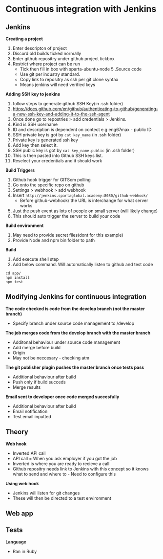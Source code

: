 # Continuous integration with Jenkins

## Jenkins
**Creating a project**
1. Enter descripton of project
2. Discord old builds ticked normally
3. Enter github repositry under github project tickbox
4. Restrict where project can be run
	- Tick then fill in box with sparta-ubuntu-node
5 .Source code
	- Use git per industry standard. 
	- Copy link to repositry as ssh per git clone syntax
	- Means jenkins will need verified keys

**Adding SSH key to jenkins**
1. follow steps to generate github SSH Key(in .ssh folder)
2. https://docs.github.com/en/github/authenticating-to-github/generating-a-new-ssh-key-and-adding-it-to-the-ssh-agent
3. Once done go to repostries > add credentials > Jenkins.
4. Kind is SSH username
5. ID and description is dependent on contect e.g eng67max - public ID
6. SSH private key is got by ```cat key_name``` (in .ssh folder)
7. Private key is generated ssh key
8. Add key then select it. 
9. SSH public key is got by ```cat key_name.public``` (in .ssh folder)
10. This is then pasted into Github SSH keys list. 
11. Reselect your credentials and it should work

**Build Triggers**
1. Github hook trigger for GITScm polling
2. Go onto the specific repo on github
3. Settings > webhook > add webhook
4. Insert ```http://jenkins.spartaglobal.academy:8080/github-webhook/```
	- Before github-webhook/ the URL is interchange for what server works
5. Just the push event as lots of people on small server (will likely change)
6. This should auto trigger the server to build your code

**Build environment**
1. May need to provide secret files(dont for this example)
2. Provide Node and npm bin folder to path

**Build**
1. Add execute shell step
2. Add below command. Will automatically listen to github and test code
```
cd app/
npm install
npm test
``` 

## Modifying Jenkins for continuous integration
**The code checked is code from the develop branch (not the master branch)**
- Specify branch under source code management to /develop

**The job merges code from the develop branch with the master branch**
- Additonal behaviour under source code management
- Add merge before build
- Origin
- May not be neccesary - checking atm

**The git publisher plugin pushes the master branch once tests pass**
- Additional behaviour after build
- Push only if build succeds
- Merge results

**Email sent to developer once code merged succesfully**
- Additional behaviour after build
- Email notification
- Test email inputted 

## Theory

**Web hook**
- Inverted API call
- API call = When you ask employer if you got the job
- Inverted is where you are ready to recieve a call
- Github repositry needs link to Jenkins with this concept so it knows what to send and where to
        - Need to configure this

**Using web hook**
- Jenkins will listen for git changes
- These will then be directed to a test environment

## Web app

## Tests
**Language**
- Ran in Ruby

